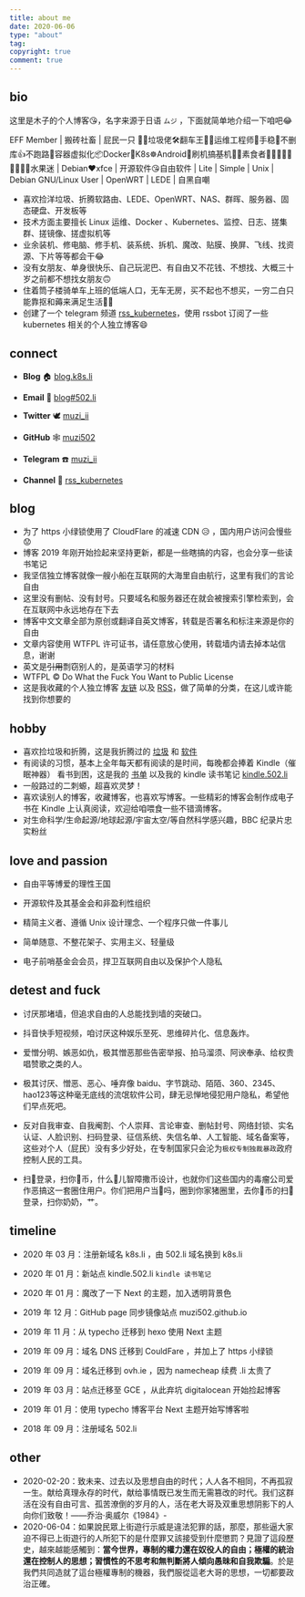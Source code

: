 ```yaml
---
title: about me
date: 2020-06-06
type: "about"
tag:
copyright: true
comment: true
---
```


## bio

这里是木子的个人博客😘，名字来源于日语 `ムジ` ，下面就简单地介绍一下咱吧😂

EFF Member | 搬砖社畜 | 屁民一只 🤦‍♂️垃圾佬🛠️翻车王🚐😫运维工程师🔧手稳💪不删库👍不跑路🏃容器虚拟化📦Docker🐳K8s☸️Android📳刷机搞~~基~~机📱📲素食者🍇🍈🍉🍊🍋🍌🍍🍎🍏水果迷 | Debian❤xfce | 开源软件😘自由软件 | Lite | Simple | Unix | Debian GNU/Linux User | OpenWRT | LEDE | 自黑自嘲

- 喜欢捡洋垃圾、折腾软路由、LEDE、OpenWRT、NAS、群晖、服务器、固态硬盘、开发板等
- 技术方面主要擅长 Linux 运维、Docker 、Kubernetes、监控、日志、搓集群、搓镜像、搓虚拟机等
- 业余装机、修电脑、修手机、装系统、拆机、魔改、贴膜、换屏、飞线、找资源、下片等等都会干😂
- 没有女朋友、单身很快乐、自己玩泥巴、有自由又不花钱、不想找、大概三十岁之前都不想找女朋友🙃
- 住着筒子楼骑单车上班的低端人口，无车无房，买不起也不想买，一穷二白只能靠抠和薅来满足生活🤦‍♂️
- 创建了一个 telegram 频道 [rss_kubernetes](https://t.me/rss_kubernetes)，使用 rssbot 订阅了一些 kubernetes 相关的个人独立博客😄

## connect

- **Blog** 🏠 [blog.k8s.li](https://blog.k8s.li)

- **Email** 📧 [blog#502.li](mailto:blog@502.li)

- **Twitter** 🕊 [muzi_ii](https://twitter.com/muzi_ii)

- **GitHub** 🕸 [muzi502](https://github.com/muzi502)

- **Telegram** ☎️ [muzi_ii](https://telegram.me/muzi_ii)

- **Channel** 📣 [rss_kubernetes](https://tg.k8s.li/)

## blog

- 为了 https 小绿锁使用了 CloudFlare 的减速 CDN  😥 ，国内用户访问会慢些😟
- 博客 2019 年刚开始捡起来坚持更新，都是一些瞎搞的内容，也会分享一些读书笔记
- 我坚信独立博客就像一艘小船在互联网的大海里自由航行，这里有我们的言论自由
- 这里没有删帖、没有封号。只要域名和服务器还在就会被搜索引擎检索到，会在互联网中永远地存在下去
- 博客中文文章全部为原创或翻译自英文博客，转载是否署名和标注来源是你的自由
- 文章内容使用 WTFPL 许可证书，请任意放心使用，转载墙内请去掉本站信息，谢谢
- 英文是~~引用~~剽窃别人的，是英语学习的材料
- WTFPL © Do What the Fuck You Want to Public License
- 这是我收藏的个人独立博客 [友链](https://blog.k8s.li/link)  以及 [RSS](https://t.me/c/1134301275/1398)，做了简单的分类，在这儿或许能找到你想要的

## hobby

- 喜欢捡垃圾和折腾，这是我折腾过的 [垃圾](https://blog.k8s.li/phones-history.html) 和 [软件](https://blog.k8s.li/android-tools.html)
- 有阅读的习惯，基本上全年每天都有阅读的是时间，每晚都会捧着 Kindle（催眠神器） 看书到困，这是我的 [书单](https://blog.k8s.li/booklist.html) 以及我的 kindle 读书笔记 [kindle.502.li](https://kindle.502.li)
- 一般路过的二刺螈，超喜欢灵梦！
- 喜欢读别人的博客，收藏博客，也喜欢写博客。一些精彩的博客会制作成电子书在 Kindle 上认真阅读，欢迎给咱喂食一些不错滴博客。
- 对生命科学/生命起源/地球起源/宇宙太空/等自然科学感兴趣，BBC 纪录片忠实粉丝

## love and passion

- 自由平等博爱的理性王国

- 开源软件及其基金会和非盈利性组织

- 精简主义者、遵循 Unix 设计理念、一个程序只做一件事儿

- 简单随意、不整花架子、实用主义、轻量级

- 电子前哨基金会会员，捍卫互联网自由以及保护个人隐私

## detest and fuck

- 讨厌那堵墙，但追求自由的人总能找到墙的突破口。

- 抖音快手短视频，咱讨厌这种娱乐至死、思维碎片化、信息轰炸。

- 爱憎分明、嫉恶如仇，极其憎恶那些告密举报、拍马溜须、阿谀奉承、给权贵唱赞歌之类的人。

- 极其讨厌、憎恶、恶心、唾弃像 baidu、字节跳动、陌陌、360、2345、hao123等这种毫无底线的流氓软件公司，肆无忌惮地侵犯用户隐私，希望他们早点死吧。

- 反对自我审查、自我阉割、个人崇拜、言论审查、删帖封号、网络封锁、实名认证、人脸识别、扫码登录、征信系统、失信名单、人工智能、域名备案等，这些对个人（屁民）没有多少好处，在专制国家只会沦为`极权专制独裁暴政`政府控制人民的工具。

- 扫🐴登录，扫你🐴币，什么🐔儿智障撒币设计，也就你们这些国内的毒瘤公司爱作恶搞这一套圈住用户。你们把用户当🐷吗，圈到你家猪圈里，去你🐴币的扫🐴登录，扫你奶奶，艹。

## timeline

- 2020 年 03 月：注册新域名 k8s.li ，由 502.li 域名换到 k8s.li

- 2020 年 01 月：新站点 kindle.502.li `kindle 读书笔记`

- 2020 年 01 月：魔改了一下 Next 的主题，加入透明背景色

- 2019 年 12 月：GitHub page 同步镜像站点 muzi502.github.io

- 2019 年 11 月：从 typecho 迁移到 hexo 使用 Next 主题

- 2019 年 09 月：域名 DNS 迁移到 CouldFare ，并加上了 https 小绿锁

- 2019 年 09 月：域名迁移到 ovh.ie ，因为 namecheap 续费 .li 太贵了

- 2019 年 03 月：站点迁移至 GCE ，从此弃坑 digitalocean 开始捡起博客

- 2019 年 01 月：使用 typecho 博客平台 Next 主题开始写博客啦

- 2018 年 09 月：注册域名 502.li

## other

- 2020-02-20：致未来、过去以及思想自由的时代；人人各不相同，不再孤寂一生。献给真理永存的时代，献给事情既已发生而无需篡改的时代。我们这群活在没有自由可言、孤苦潦倒的岁月的人，活在老大哥及双重思想阴影下的人向你们致敬！——乔治·奥威尔《1984》-
- 2020-06-04：如果說民眾上街遊行示威是違法犯罪的話，那麼，那些逼大家迫不得已上街遊行的人所犯下的是什麼罪又該接受到什麼懲罰？見證了這段歷史，越來越能感觸到：**當今世界，專制的權力還在奴役人的自由；極權的統治還在控制人的思想；習慣性的不思考和無判斷將人傾向愚昧和自我欺騙**。於是我們共同造就了這台極權專制的機器，我們服從這老大哥的思想，一切都要政治正確。
